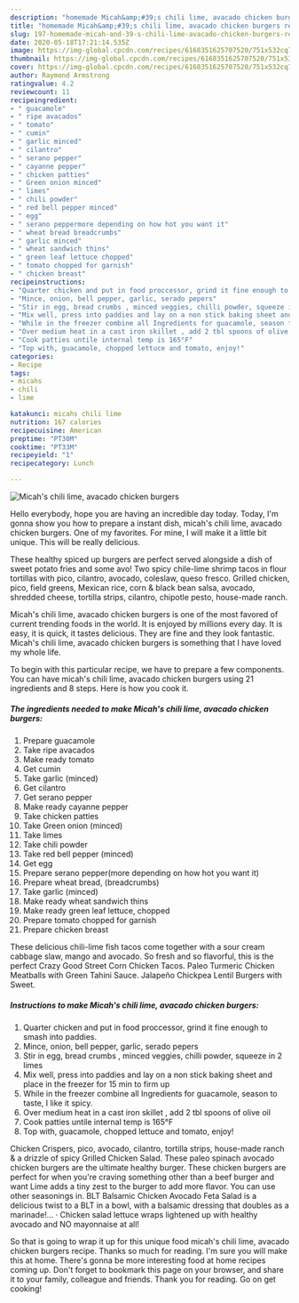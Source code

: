 ```yaml
---
description: "homemade Micah&amp;#39;s chili lime, avacado chicken burgers recipe | how to make the best Micah&amp;#39;s chili lime, avacado chicken burgers"
title: "homemade Micah&amp;#39;s chili lime, avacado chicken burgers recipe | how to make the best Micah&amp;#39;s chili lime, avacado chicken burgers"
slug: 197-homemade-micah-and-39-s-chili-lime-avacado-chicken-burgers-recipe-how-to-make-the-best-micah-and-39-s-chili-lime-avacado-chicken-burgers
date: 2020-05-18T17:21:14.535Z
image: https://img-global.cpcdn.com/recipes/6168351625707520/751x532cq70/micahs-chili-lime-avacado-chicken-burgers-recipe-main-photo.jpg
thumbnail: https://img-global.cpcdn.com/recipes/6168351625707520/751x532cq70/micahs-chili-lime-avacado-chicken-burgers-recipe-main-photo.jpg
cover: https://img-global.cpcdn.com/recipes/6168351625707520/751x532cq70/micahs-chili-lime-avacado-chicken-burgers-recipe-main-photo.jpg
author: Raymond Armstrong
ratingvalue: 4.2
reviewcount: 11
recipeingredient:
- " guacamole"
- " ripe avacados"
- " tomato"
- " cumin"
- " garlic minced"
- " cilantro"
- " serano pepper"
- " cayanne pepper"
- " chicken patties"
- " Green onion minced"
- " limes"
- " chili powder"
- " red bell pepper minced"
- " egg"
- " serano peppermore depending on how hot you want it"
- " wheat bread breadcrumbs"
- " garlic minced"
- " wheat sandwich thins"
- " green leaf lettuce chopped"
- " tomato chopped for garnish"
- " chicken breast"
recipeinstructions:
- "Quarter chicken and put in food proccessor, grind it fine enough to smash into paddies."
- "Mince, onion, bell pepper, garlic, serado pepers"
- "Stir in egg, bread crumbs , minced veggies, chilli powder, squeeze in 2  limes"
- "Mix well, press into paddies and lay on a non stick baking sheet and place in the freezer for 15 min to firm up"
- "While in the freezer combine all Ingredients for guacamole, season to taste, I like it spicy."
- "Over medium heat in a cast iron skillet , add 2 tbl spoons of olive oil"
- "Cook patties untile internal temp is 165°F"
- "Top with, guacamole, chopped lettuce and tomato, enjoy!"
categories:
- Recipe
tags:
- micahs
- chili
- lime

katakunci: micahs chili lime 
nutrition: 167 calories
recipecuisine: American
preptime: "PT30M"
cooktime: "PT33M"
recipeyield: "1"
recipecategory: Lunch

---
```



![Micah&#39;s chili lime, avacado chicken burgers](https://img-global.cpcdn.com/recipes/6168351625707520/751x532cq70/micahs-chili-lime-avacado-chicken-burgers-recipe-main-photo.jpg)

Hello everybody, hope you are having an incredible day today. Today, I'm gonna show you how to prepare a instant dish, micah&#39;s chili lime, avacado chicken burgers. One of my favorites. For mine, I will make it a little bit unique. This will be really delicious.

These healthy spiced up burgers are perfect served alongside a dish of sweet potato fries and some avo! Two spicy chile-lime shrimp tacos in flour tortillas with pico, cilantro, avocado, coleslaw, queso fresco. Grilled chicken, pico, field greens, Mexican rice, corn &amp; black bean salsa, avocado, shredded cheese, tortilla strips, cilantro, chipotle pesto, house-made ranch.

Micah&#39;s chili lime, avacado chicken burgers is one of the most favored of current trending foods in the world. It is enjoyed by millions every day. It is easy, it is quick, it tastes delicious. They are fine and they look fantastic. Micah&#39;s chili lime, avacado chicken burgers is something that I have loved my whole life.


To begin with this particular recipe, we have to prepare a few components. You can have micah&#39;s chili lime, avacado chicken burgers using 21 ingredients and 8 steps. Here is how you cook it.

<!--inarticleads1-->

##### The ingredients needed to make Micah&#39;s chili lime, avacado chicken burgers:

1. Prepare  guacamole
1. Take  ripe avacados
1. Make ready  tomato
1. Get  cumin
1. Take  garlic (minced)
1. Get  cilantro
1. Get  serano pepper
1. Make ready  cayanne pepper
1. Take  chicken patties
1. Take  Green onion (minced)
1. Take  limes
1. Take  chili powder
1. Take  red bell pepper (minced)
1. Get  egg
1. Prepare  serano pepper(more depending on how hot you want it)
1. Prepare  wheat bread, (breadcrumbs)
1. Take  garlic (minced)
1. Make ready  wheat sandwich thins
1. Make ready  green leaf lettuce, chopped
1. Prepare  tomato chopped for garnish
1. Prepare  chicken breast


These delicious chili-lime fish tacos come together with a sour cream cabbage slaw, mango and avocado. So fresh and so flavorful, this is the perfect Crazy Good Street Corn Chicken Tacos. Paleo Turmeric Chicken Meatballs with Green Tahini Sauce. Jalapeño Chickpea Lentil Burgers with Sweet. 

<!--inarticleads2-->

##### Instructions to make Micah&#39;s chili lime, avacado chicken burgers:

1. Quarter chicken and put in food proccessor, grind it fine enough to smash into paddies.
1. Mince, onion, bell pepper, garlic, serado pepers
1. Stir in egg, bread crumbs , minced veggies, chilli powder, squeeze in 2  limes
1. Mix well, press into paddies and lay on a non stick baking sheet and place in the freezer for 15 min to firm up
1. While in the freezer combine all Ingredients for guacamole, season to taste, I like it spicy.
1. Over medium heat in a cast iron skillet , add 2 tbl spoons of olive oil
1. Cook patties untile internal temp is 165°F
1. Top with, guacamole, chopped lettuce and tomato, enjoy!


Chicken Crispers, pico, avocado, cilantro, tortilla strips, house-made ranch &amp; a drizzle of spicy Grilled Chicken Salad. These paleo spinach avocado chicken burgers are the ultimate healthy burger. These chicken burgers are perfect for when you&#39;re craving something other than a beef burger and want Lime adds a tiny zest to the burger to add more flavor. You can use other seasonings in. BLT Balsamic Chicken Avocado Feta Salad is a delicious twist to a BLT in a bowl, with a balsamic dressing that doubles as a marinade!… · Chicken salad lettuce wraps lightened up with healthy avocado and NO mayonnaise at all! 

So that is going to wrap it up for this unique food micah&#39;s chili lime, avacado chicken burgers recipe. Thanks so much for reading. I'm sure you will make this at home. There's gonna be more interesting food at home recipes coming up. Don't forget to bookmark this page on your browser, and share it to your family, colleague and friends. Thank you for reading. Go on get cooking!
